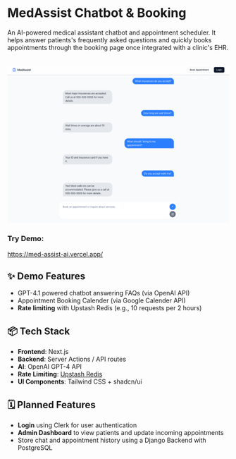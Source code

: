 # MedAssist Chatbot & Booking

An AI-powered medical assistant chatbot and appointment scheduler. It helps answer patients's frequently asked questions and quickly books appointments through the booking page once integrated with a clinic's EHR. 
<br><br>
<div align="center" width="600">
  <img src="https://raw.githubusercontent.com/rbhogal/med-assist-ai/refs/heads/main/public/screenshots/med-assist-chat.png" alt="Med Assist Chat Screenshot" width="600"/>
</div>

### Try Demo: 
https://med-assist-ai.vercel.app/

## ✨ Demo Features

- GPT-4.1 powered chatbot answering FAQs (via OpenAI API)
- Appointment Booking Calender (via Google Calender API)
- **Rate limiting** with Upstash Redis (e.g., 10 requests per 2 hours)

## 📦 Tech Stack

- **Frontend**: Next.js
- **Backend**: Server Actions / API routes
- **AI**: OpenAI GPT-4 API
- **Rate Limiting**: [Upstash Redis](https://upstash.com/)
- **UI Components**: Tailwind CSS + shadcn/ui


## 🗓️ Planned Features
- **Login** using Clerk for user authentication
- **Admin Dashboard** to view patients and update incoming appointments
- Store chat and appointment history using a Django Backend with PostgreSQL

